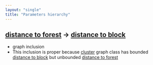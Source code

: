 ```yaml
---
layout: "single"
title: "Parameters hierarchy"
---
```

<!--this is a generated file-->

## [distance to forest](../JngPPm_dist) → [distance to block](../QrxQsH_dist)
* graph inclusion
* This inclusion is proper because [cluster](#WAU7vf) graph class has bounded [distance to block](../QrxQsH_dist) but unbounded [distance to forest](../JngPPm_dist)
